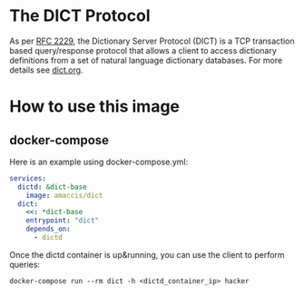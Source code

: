# The DICT Protocol

As per [RFC 2229](https://www.ietf.org/rfc/rfc2229.txt), the Dictionary Server Protocol (DICT) is a TCP transaction based query/response protocol that allows a client to access dictionary definitions from a set of natural language dictionary databases. For more details see [dict.org](http://www.dict.org/w/). 

# How to use this image

## docker-compose

Here is an example using docker-compose.yml:

```yaml
services:
  dictd: &dict-base 
    image: amaccis/dict
  dict:
    <<: *dict-base
    entrypoint: "dict"
    depends_on:
      - dictd
```

Once the dictd container is up&running, you can use the client to perform queries:

```
docker-compose run --rm dict -h <dictd_container_ip> hacker
```
